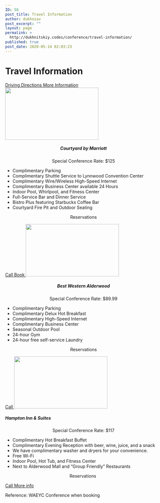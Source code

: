 ```yaml
---
ID: 58
post_title: Travel Information
author: dukhniav
post_excerpt: ""
layout: page
permalink: >
  http://dukhnitskiy.codes/conference/travel-information/
published: true
post_date: 2020-05-14 02:03:23
---
```

<h1>Travel Information</h1>		
		<a href="http://www.lynnwoodcc.com/directions.aspx" data-text="Get driving directions">
				Driving Directions
		</a>
		<a href="http://www.lynnwoodcc.com/ " data-text="Get more information">
				More Information
		</a>
										<img width="300" height="168" src="http://dukhnitskiy.codes/wp-content/uploads/2020/06/sealn-exterior-0030-hor-clsc-300x168.jpg" alt="" srcset="http://dukhnitskiy.codes/wp-content/uploads/2020/06/sealn-exterior-0030-hor-clsc-300x168.jpg 300w, http://dukhnitskiy.codes/wp-content/uploads/2020/06/sealn-exterior-0030-hor-clsc.jpg 768w" sizes="(max-width: 300px) 100vw, 300px" />											
		<h5 style="text-align: center;">Courtyard by Marriott</h5><p style="text-align: center;">Special Conference Rate: $125</p><ul><li>Complimentary Parking</li><li>Complimentary Shuttle Service to Lynnwood Convention Center</li><li>Complimentary Wire/Wireless High-Speed Internet</li><li>Complimentary Business Center available 24 Hours</li><li>Indoor Pool, Whirlpool, and Fitness Center</li><li>Full-Service Bar and Dinner Service</li><li>Bistro Plus featuring Starbucks Coffee Bar</li><li>Courtyard Fire Pit and Outdoor Seating</li></ul><p style="text-align: center;">Reservations</p>		
		<a href="tel:4256700500" data-text="Call 425-670-0500">
				Call
		</a>
		<a href="https://www.marriott.com/event-reservations/reservation-link.mi?id=1565226266673&amp;key=GRP&amp;app=resvlink" data-text="Reserve">
				Book
		</a>
										<img width="300" height="169" src="http://dukhnitskiy.codes/wp-content/uploads/2020/06/14329234-300x169.jpg" alt="" srcset="http://dukhnitskiy.codes/wp-content/uploads/2020/06/14329234-300x169.jpg 300w, http://dukhnitskiy.codes/wp-content/uploads/2020/06/14329234.jpg 768w" sizes="(max-width: 300px) 100vw, 300px" />											
		<h5 style="text-align: center;">Best Western Alderwood</h5><p style="text-align: center;">Special Conference Rate: $89.99</p><ul><li>Complimentary Parking</li><li>Complimentary Delux Hot Breakfast</li><li>Complimentary High-Speed Internet</li><li>Complimentary Business Center </li><li>Seasonal Outdoor Pool</li><li>24-hour Gym</li><li>24-hour free self-service Laundry</li></ul><p style="text-align: center;">Reservations</p>		
		<a href="tel:4257757600" data-text="Call 4257757600">
				Call
		</a>
										<img width="300" height="168" src="http://dukhnitskiy.codes/wp-content/uploads/2020/06/ezgif-3-568dd3a04744-300x168.jpg" alt="" srcset="http://dukhnitskiy.codes/wp-content/uploads/2020/06/ezgif-3-568dd3a04744-300x168.jpg 300w, http://dukhnitskiy.codes/wp-content/uploads/2020/06/ezgif-3-568dd3a04744.jpg 768w" sizes="(max-width: 300px) 100vw, 300px" />											
		<h5>Hampton Inn &amp; Suites</h5><p style="text-align: center;">Special Conference Rate: $117</p><ul><li>Complimentary Hot Breakfast Buffet</li><li>Complimentary Evening Reception with beer, wine, juice, and a snack</li><li>We have complimentary washer and dryers for your convenience.</li><li>Free Wi-Fi</li><li>Indoor Pool, Hot Tub, and Fitness Center</li><li>Next to Alderwood Mall and “Group Friendly” Restaurants</li></ul><p style="text-align: center;">Reservations </p>		
		<a href="tel:4257711888" data-text="Call 4257711888">
				Call
		</a>
		<a href="http://dukhnitskiy.codes/wp-content/uploads/2020/06/WAEYC-Conference-Booking-Instructions.pdf" data-text="More info">
				More info
		</a>
		<p>Reference: WAEYC Conference when booking</p>